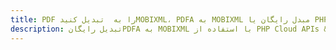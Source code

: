 ---title: PDF را به  تبدیل کنیدMOBIXML، PDFA به MOBIXML مبدل رایگان یا PHP SDKdescription: تبدیل رایگانPDFA به MOBIXML با استفاده از PHP Cloud APIs & SDK همچنین اسناد PDF را در Cloud ایجاد، ویرایش و رندر کنید.---